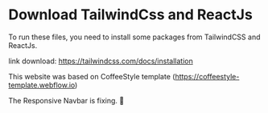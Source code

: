 # Download TailwindCss and ReactJs
To run these files, you need to install some packages from TailwindCSS and ReactJs.

link download: https://tailwindcss.com/docs/installation

This website was based on CoffeeStyle template (https://coffeestyle-template.webflow.io)

The Responsive Navbar is fixing. 🥲 
